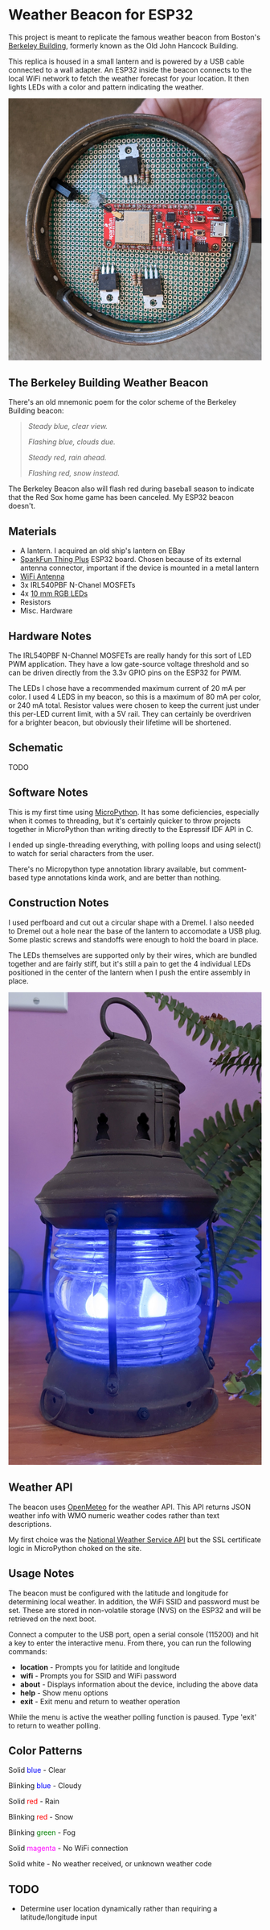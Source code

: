 
# Weather Beacon for ESP32

This project is meant to replicate the famous weather beacon from Boston's [Berkeley Building](https://en.wikipedia.org/wiki/Berkeley_Building), formerly known as the Old John Hancock Building.

This replica is housed in a small lantern and is powered by a USB cable connected to a wall adapter. An ESP32 inside the beacon connects to the local WiFi network to fetch the weather forecast for your location. It then lights LEDs with a color and pattern indicating the weather.

![](https://github.com/jvandonsel/beacon/blob/main/lantern1.jpg)

## The Berkeley Building Weather Beacon
There's an old mnemonic poem for the color scheme of the Berkeley Building beacon:

<em>

>Steady blue, clear view.
>
>Flashing blue, clouds due.
>
>Steady red, rain ahead.
>
>Flashing red, snow instead.
</em>

The Berkeley Beacon also will flash red during baseball season to indicate that the Red Sox home game has been canceled. My ESP32 beacon doesn't.

## Materials
-  A lantern. I acquired an old ship's lantern on EBay
- [SparkFun Thing Plus](https://www.sparkfun.com/products/17381) ESP32 board. Chosen because of its external antenna connector, important if the device is mounted in a metal lantern
- [WiFi Antenna](https://www.sparkfun.com/products/18086)
- 3x IRL540PBF N-Chanel MOSFETs
- 4x [10 mm RGB LEDs](https://www.adafruit.com/product/848) 
- Resistors
- Misc. Hardware

## Hardware Notes
The IRL540PBF N-Channel MOSFETs are really handy for this sort of LED PWM application. They have a low gate-source voltage threshold and so can be driven directly from the 3.3v GPIO pins on the ESP32 for PWM.

The LEDs I chose have a recommended maximum current of 20 mA per color. I used 4 LEDS in my beacon, so this is a maximum of 80 mA per color, or 240 mA total.  Resistor values were chosen to keep the current just under this per-LED current limit, with a 5V rail. They can certainly be overdriven for a brighter beacon, but obviously their lifetime will be shortened.

## Schematic
TODO

## Software Notes
This is my first time using [MicroPython](https://docs.micropython.org). It has some deficiencies, especially when it comes to threading, but it's certainly quicker to throw projects together in MicroPython than writing directly to the Espressif IDF API in C.

I ended up single-threading everything, with polling loops and using select() to watch for serial characters from the user.

There's no Micropython type annotation library available, but comment-based type annotations kinda work, and are better than nothing.

## Construction Notes
I used perfboard and cut out a circular shape with a Dremel.  I also needed to Dremel out a hole near the base of the lantern to accomodate a USB plug.  Some plastic screws and standoffs were enough to hold the board in place.

The LEDs themselves are supported only by their wires, which are bundled together and are fairly stiff, but it's still a pain to get the 4 individual LEDs positioned in the center of the lantern when I push the entire assembly in place.

![](https://github.com/jvandonsel/beacon/blob/main/lantern2.jpg)


## Weather API
The beacon uses [OpenMeteo](https://open-meteo.com/en/docs) for the weather API. This API returns JSON weather info with WMO numeric weather codes rather than text descriptions.

My first choice was the [National Weather Service API](https://www.weather.gov/documentation/services-web-api) but the SSL certificate logic in MicroPython choked on the site.

## Usage Notes
The beacon must be configured with the latitude and longitude for determining local weather. In addition, the WiFi SSID and password must be set.  These are stored in non-volatile storage (NVS) on the ESP32 and will be retrieved on the next boot.

Connect a computer to the USB port, open a serial console (115200) and hit a key to enter the interactive menu. From there, you can run the following commands:

- **location** - Prompts you for latitide and longitude
- **wifi** - Prompts you for SSID and WiFi password
- **about** - Displays information about the device, including the above data
- **help** - Show menu options
- **exit** - Exit menu and return to weather operation

While the menu is active the weather polling function is paused. Type 'exit' to return to weather polling.

## Color Patterns
Solid <span style="color:blue">blue</span> - Clear

Blinking <span style="color:blue">blue</span> - Cloudy

Solid <span style="color:red">red</span> - Rain

Blinking <span style="color:red">red</span> - Snow

Blinking <span style="color:green">green</span> - Fog

Solid <span style="color:magenta">magenta</span> - No WiFi connection

Solid white - No weather received, or unknown weather code


## TODO
- Determine user location dynamically rather than requiring a latitude/longitude input
